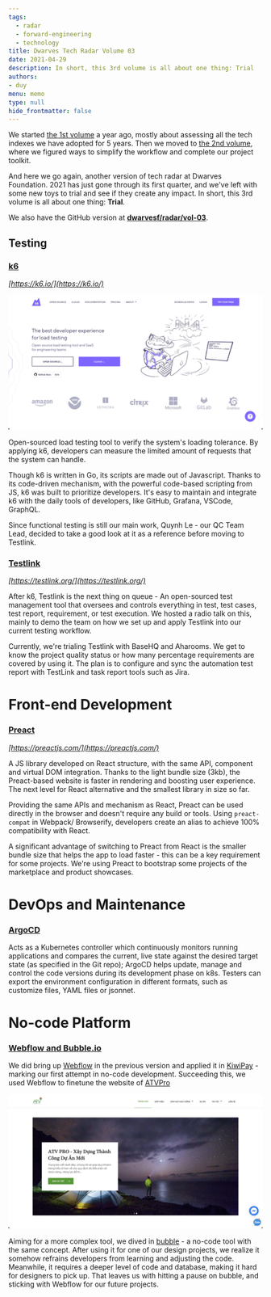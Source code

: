 ```yaml
---
tags: 
  - radar
  - forward-engineering
  - technology
title: Dwarves Tech Radar Volume 03
date: 2021-04-29
description: In short, this 3rd volume is all about one thing: Trial
authors:
- duy
menu: memo
type: null
hide_frontmatter: false
---
```


We started [the 1st volume](https://github.com/dwarvesf/radar/tree/master/vol-01) a year ago, mostly about assessing all the tech indexes we have adopted for 5 years. Then we moved to [the 2nd volume](https://github.com/dwarvesf/radar/tree/master/vol-02), where we figured ways to simplify the workflow and complete our project toolkit.

And here we go again, another version of tech radar at Dwarves Foundation. 2021 has just gone through its first quarter, and we've left with some new toys to trial and see if they create any impact. In short, this 3rd volume is all about one thing: **Trial**.

We also have the GitHub version at **[dwarvesf/radar/vol-03](https://github.com/dwarvesf/radar/tree/master/vol-03)**.

## Testing
### [k6](https://github.com/dwarvesf/radar/blob/master/vol-03/k6.md)
*[https://k6.io/](https://k6.io/)*

![](assets/dwarves-tech-radar-volume-03_4d92977a7295c51f3e0fdd3d3966aedd_md5.webp)

Open-sourced load testing tool to verify the system's loading tolerance. By applying k6, developers can measure the limited amount of requests that the system can handle.

Though k6 is written in Go, its scripts are made out of Javascript. Thanks to its code-driven mechanism, with the powerful code-based scripting from JS, k6 was built to prioritize developers. It's easy to maintain and integrate k6 with the daily tools of developers, like GitHub, Grafana, VSCode, GraphQL.

Since functional testing is still our main work, Quynh Le - our QC Team Lead, decided to take a good look at it as a reference before moving to Testlink.

### [Testlink](https://github.com/dwarvesf/radar/blob/master/vol-03/testlink.md)
*[https://testlink.org/](https://testlink.org/)*

After k6, Testlink is the next thing on queue - An open-sourced test management tool that oversees and controls everything in test, test cases, test report, requirement, or test execution. We hosted a radio talk on this, mainly to demo the team on how we set up and apply Testlink into our current testing workflow.

Currently, we're trialing Testlink with BaseHQ and Aharooms. We get to know the project quality status or how many percentage requirements are covered by using it. The plan is to configure and sync the automation test report with TestLink and task report tools such as Jira.

# **Front-end Development**

### [Preact](https://github.com/dwarvesf/radar/blob/master/vol-03/preact.md)
*[https://preactjs.com/](https://preactjs.com/)*

A JS library developed on React structure, with the same API, component and virtual DOM integration. Thanks to the light bundle size (3kb), the Preact-based website is faster in rendering and boosting user experience. The next level for React alternative and the smallest library in size so far.

Providing the same APIs and mechanism as React, Preact can be used directly in the browser and doesn't require any build or tools. Using `preact-compat` in Webpack/ Browserify, developers create an alias to achieve 100% compatibility with React.

A significant advantage of switching to Preact from React is the smaller bundle size that helps the app to load faster - this can be a key requirement for some projects. We're using Preact to bootstrap some projects of the marketplace and product showcases.

# **DevOps and Maintenance**

### [ArgoCD](https://github.com/dwarvesf/radar/blob/master/vol-03/argoCD.md)
Acts as a Kubernetes controller which continuously monitors running applications and compares the current, live state against the desired target state (as specified in the Git repo); ArgoCD helps update, manage and control the code versions during its development phase on k8s. Testers can export the environment configuration in different formats, such as customize files, YAML files or jsonnet.

# **No-code Platform**

### [Webflow and Bubble.io](https://github.com/dwarvesf/radar/blob/master/vol-03/nocode.md)
We did bring up [Webflow](https://webflow.com/) in the previous version and applied it in [KiwiPay](https://kiwipay.webflow.io/) - marking our first attempt in no-code development. Succeeding this, we used Webflow to finetune the website of [ATVPro](https://atvpro.webflow.io/)

![](assets/dwarves-tech-radar-volume-03_178bf3e1958cd514ccb99d9a3b4ce3bf_md5.webp)

Aiming for a more complex tool, we dived in [bubble](https://bubble.io/) - a no-code tool with the same concept. After using it for one of our design projects, we realize it somehow refrains developers from learning and adjusting the code. Meanwhile, it requires a deeper level of code and database, making it hard for designers to pick up. That leaves us with hitting a pause on bubble, and sticking with Webflow for our future projects.